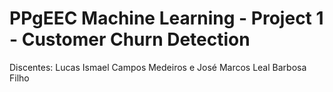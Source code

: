 # PPgEEC Machine Learning - Project 1 - Customer Churn Detection
Discentes: Lucas Ismael Campos Medeiros e José Marcos Leal Barbosa Filho
